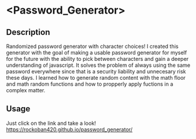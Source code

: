 # <Password_Generator>

## Description

Randomized password generator with character choices!
I created this generator with the goal of making a usable password generator for myself for the future with the ability to pick between characters and gain a deeper understanding of javascript.
It solves the problem of always using the same password everywhere since that is a security liability and unnecesary risk these days.
I learned how to generate random content with the math floor and math random functions and how to propperly apply fuctions in a complex matter.

## Usage

Just click on the link and take a look!
https://rockoban420.github.io/password_generator/
